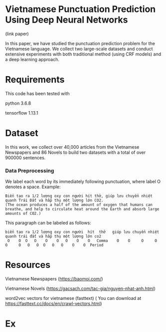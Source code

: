 # Vietnamese Punctuation Prediction Using Deep Neural Networks
(link paper)

In this paper, we have studied the punctuation prediction problem for the Vietnamese language. We collect two large-scale datasets and conduct extensive experiments with both traditional method (using CRF models) and a deep learning approach.

# Requirements
This code has been tested with 

python 3.6.8

tensorflow 1.13.1

# Dataset

In this work, we collect over 40,000 articles from the Vietnamese Newspapers and 86 Novels to build two datasets with a total of over 900000 sentences.

### Data Preprocessing
We label each word by its immediately following punctuation, where label O denotes a space. Example:
```
Biển tạo ra 1/2 lượng oxy con người hít thở, giúp lưu chuyển nhiệt quanh Trái Đất và hấp thụ một lượng lớn CO2.
(The ocean produces a half of the amount of oxygen that humans can breathe, and help to circulate heat around the Earth and absorb large amounts of CO2.)
```
This paragraph can be labeled as follows:
```
biển tạo ra 1/2 lượng oxy con người  hít  thở   giúp lưu chuyển nhiệt quanh trái đất và hấp thụ một lượng lớn co2
 O    O  O   O    O    O   O    O    O   Comma    O    O     O     O     O     O   O   O  O   O   O    O    O  Period 
```
# Resources
Vietnamese Newspapers (https://baomoi.com/)

Vietnamese Novels (https://gacsach.com/tac-gia/nguyen-nhat-anh.html)

word2vec vectors for vietnamese (fasttext) ( You can download at https://fasttext.cc/docs/en/crawl-vectors.html)

# Ex

